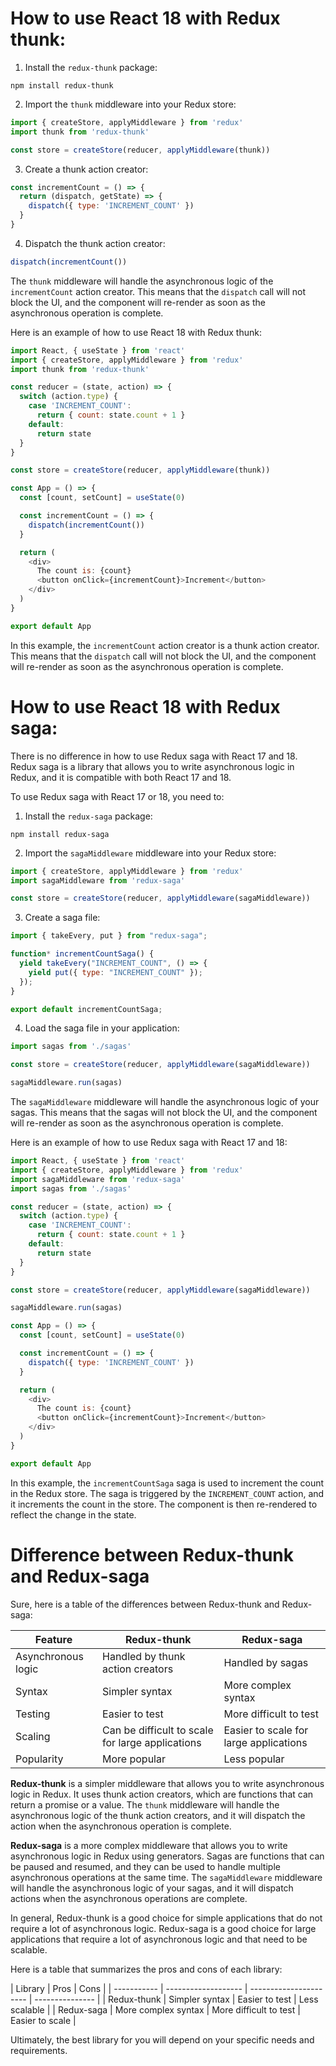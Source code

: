 # How to use React 18 with Redux thunk:

1. Install the `redux-thunk` package:

```
npm install redux-thunk
```

2. Import the `thunk` middleware into your Redux store:

```js
import { createStore, applyMiddleware } from 'redux'
import thunk from 'redux-thunk'

const store = createStore(reducer, applyMiddleware(thunk))
```

3. Create a thunk action creator:

```js
const incrementCount = () => {
  return (dispatch, getState) => {
    dispatch({ type: 'INCREMENT_COUNT' })
  }
}
```

4. Dispatch the thunk action creator:

```js
dispatch(incrementCount())
```

The `thunk` middleware will handle the asynchronous logic of the `incrementCount` action creator. This means that the `dispatch` call will not block the UI, and the component will re-render as soon as the asynchronous operation is complete.

Here is an example of how to use React 18 with Redux thunk:

```js
import React, { useState } from 'react'
import { createStore, applyMiddleware } from 'redux'
import thunk from 'redux-thunk'

const reducer = (state, action) => {
  switch (action.type) {
    case 'INCREMENT_COUNT':
      return { count: state.count + 1 }
    default:
      return state
  }
}

const store = createStore(reducer, applyMiddleware(thunk))

const App = () => {
  const [count, setCount] = useState(0)

  const incrementCount = () => {
    dispatch(incrementCount())
  }

  return (
    <div>
      The count is: {count}
      <button onClick={incrementCount}>Increment</button>
    </div>
  )
}

export default App
```

In this example, the `incrementCount` action creator is a thunk action creator. This means that the `dispatch` call will not block the UI, and the component will re-render as soon as the asynchronous operation is complete.

# How to use React 18 with Redux saga:

There is no difference in how to use Redux saga with React 17 and 18. Redux saga is a library that allows you to write asynchronous logic in Redux, and it is compatible with both React 17 and 18.

To use Redux saga with React 17 or 18, you need to:

1. Install the `redux-saga` package:

```
npm install redux-saga
```

2. Import the `sagaMiddleware` middleware into your Redux store:

```js
import { createStore, applyMiddleware } from 'redux'
import sagaMiddleware from 'redux-saga'

const store = createStore(reducer, applyMiddleware(sagaMiddleware))
```

3. Create a saga file:

```js
import { takeEvery, put } from "redux-saga";

function* incrementCountSaga() {
  yield takeEvery("INCREMENT_COUNT", () => {
    yield put({ type: "INCREMENT_COUNT" });
  });
}

export default incrementCountSaga;
```

4. Load the saga file in your application:

```js
import sagas from './sagas'

const store = createStore(reducer, applyMiddleware(sagaMiddleware))

sagaMiddleware.run(sagas)
```

The `sagaMiddleware` middleware will handle the asynchronous logic of your sagas. This means that the sagas will not block the UI, and the component will re-render as soon as the asynchronous operation is complete.

Here is an example of how to use Redux saga with React 17 and 18:

```js
import React, { useState } from 'react'
import { createStore, applyMiddleware } from 'redux'
import sagaMiddleware from 'redux-saga'
import sagas from './sagas'

const reducer = (state, action) => {
  switch (action.type) {
    case 'INCREMENT_COUNT':
      return { count: state.count + 1 }
    default:
      return state
  }
}

const store = createStore(reducer, applyMiddleware(sagaMiddleware))

sagaMiddleware.run(sagas)

const App = () => {
  const [count, setCount] = useState(0)

  const incrementCount = () => {
    dispatch({ type: 'INCREMENT_COUNT' })
  }

  return (
    <div>
      The count is: {count}
      <button onClick={incrementCount}>Increment</button>
    </div>
  )
}

export default App
```

In this example, the `incrementCountSaga` saga is used to increment the count in the Redux store. The saga is triggered by the `INCREMENT_COUNT` action, and it increments the count in the store. The component is then re-rendered to reflect the change in the state.

# Difference between Redux-thunk and Redux-saga

Sure, here is a table of the differences between Redux-thunk and Redux-saga:

| Feature            | Redux-thunk                                      | Redux-saga                             |
| ------------------ | ------------------------------------------------ | -------------------------------------- |
| Asynchronous logic | Handled by thunk action creators                 | Handled by sagas                       |
| Syntax             | Simpler syntax                                   | More complex syntax                    |
| Testing            | Easier to test                                   | More difficult to test                 |
| Scaling            | Can be difficult to scale for large applications | Easier to scale for large applications |
| Popularity         | More popular                                     | Less popular                           |

**Redux-thunk** is a simpler middleware that allows you to write asynchronous logic in Redux. It uses thunk action creators, which are functions that can return a promise or a value. The `thunk` middleware will handle the asynchronous logic of the thunk action creators, and it will dispatch the action when the asynchronous operation is complete.

**Redux-saga** is a more complex middleware that allows you to write asynchronous logic in Redux using generators. Sagas are functions that can be paused and resumed, and they can be used to handle multiple asynchronous operations at the same time. The `sagaMiddleware` middleware will handle the asynchronous logic of your sagas, and it will dispatch actions when the asynchronous operations are complete.

In general, Redux-thunk is a good choice for simple applications that do not require a lot of asynchronous logic. Redux-saga is a good choice for large applications that require a lot of asynchronous logic and that need to be scalable.

Here is a table that summarizes the pros and cons of each library:

| Library     | Pros                | Cons                   |
| ----------- | ------------------- | ---------------------- | --------------- |
| Redux-thunk | Simpler syntax      | Easier to test         | Less scalable   |
| Redux-saga  | More complex syntax | More difficult to test | Easier to scale |

Ultimately, the best library for you will depend on your specific needs and requirements.

